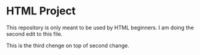 ﻿# HTML Project

This repository is only meant to be used by HTML beginners.
I am doing the second edit to this file.

This is the third chenge on top of second change.

